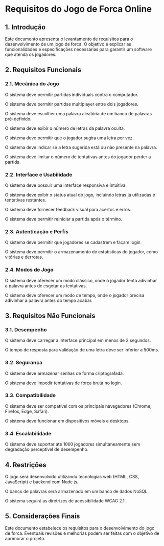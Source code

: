 # Requisitos do Jogo de Forca Online

## 1. Introdução
Este documento apresenta o levantamento de requisitos para o desenvolvimento de um jogo de forca. O objetivo é explicar as funcionalidades e especificações necessárias para garantir um software que atenda os jogadores.

## 2. Requisitos Funcionais

### 2.1. Mecânica do Jogo

O sistema deve permitir partidas individuais contra o computador.

O sistema deve permitir partidas multiplayer entre dois jogadores.

O sistema deve escolher uma palavra aleatória de um banco de palavras pré-definido.

O sistema deve exibir o número de letras da palavra oculta.

O sistema deve permitir que o jogador sugira uma letra por vez.

O sistema deve indicar se a letra sugerida está ou não presente na palavra.

O sistema deve limitar o número de tentativas antes do jogador perder a partida.

### 2.2. Interface e Usabilidade

O sistema deve possuir uma interface responsiva e intuitiva.

O sistema deve exibir o status atual do jogo, incluindo letras já utilizadas e tentativas restantes.

O sistema deve fornecer feedback visual para acertos e erros.

O sistema deve permitir reiniciar a partida após o término.

### 2.3. Autenticação e Perfis

O sistema deve permitir que jogadores se cadastrem e façam login.

O sistema deve permitir o armazenamento de estatísticas do jogador, como vitórias e derrotas.

### 2.4. Modos de Jogo

O sistema deve oferecer um modo clássico, onde o jogador tenta adivinhar a palavra antes de esgotar as tentativas.

O sistema deve oferecer um modo de tempo, onde o jogador precisa adivinhar a palavra antes do tempo acabar.

## 3. Requisitos Não Funcionais

### 3.1. Desempenho

O sistema deve carregar a interface principal em menos de 2 segundos.

O tempo de resposta para validação de uma letra deve ser inferior a 500ms.

### 3.2. Segurança

O sistema deve armazenar senhas de forma criptografada.

O sistema deve impedir tentativas de força bruta no login.

### 3.3. Compatibilidade

O sistema deve ser compatível com os principais navegadores (Chrome, Firefox, Edge, Safari).

O sistema deve funcionar em dispositivos móveis e desktops.

### 3.4. Escalabilidade

O sistema deve suportar até 1000 jogadores simultaneamente sem degradação perceptível de desempenho.

## 4. Restrições

O jogo será desenvolvido utilizando tecnologias web (HTML, CSS, JavaScript) e backend com Node.js.

O banco de palavras será armazenado em um banco de dados NoSQL.

O sistema seguirá as diretrizes de acessibilidade WCAG 2.1.

## 5. Considerações Finais

Este documento estabelece os requisitos para o desenvolvimento do jogo de forca. Eventuais revisões e melhorias podem ser feitas com o objetivo de aprimorar o projeto.